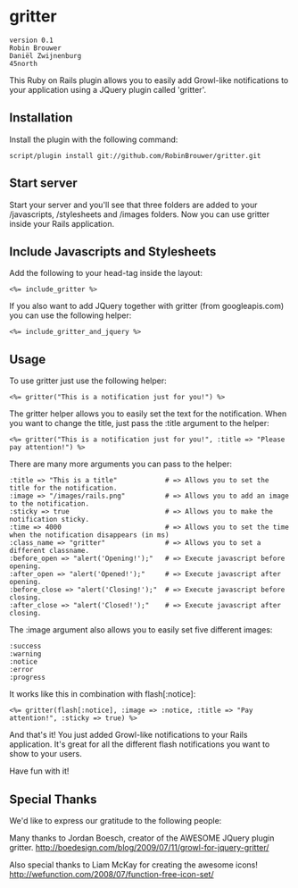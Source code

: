 # gritter

	version 0.1
	Robin Brouwer
	Daniël Zwijnenburg
	45north

This Ruby on Rails plugin allows you to easily add Growl-like notifications to your application using a JQuery plugin called 'gritter'.

## Installation

Install the plugin with the following command:

	script/plugin install git://github.com/RobinBrouwer/gritter.git


## Start server

Start your server and you'll see that three folders are added to your /javascripts, /stylesheets and /images folders.
Now you can use gritter inside your Rails application.


## Include Javascripts and Stylesheets

Add the following to your head-tag inside the layout:

	<%= include_gritter %>

If you also want to add JQuery together with gritter (from googleapis.com) you can use the following helper:

	<%= include_gritter_and_jquery %>


## Usage

To use gritter just use the following helper:

	<%= gritter("This is a notification just for you!") %>

The gritter helper allows you to easily set the text for the notification. 
When you want to change the title, just pass the :title argument to the helper:

	<%= gritter("This is a notification just for you!", :title => "Please pay attention!") %>

There are many more arguments you can pass to the helper:

	:title => "This is a title"            # => Allows you to set the title for the notification.
	:image => "/images/rails.png"          # => Allows you to add an image to the notification.
	:sticky => true                        # => Allows you to make the notification sticky.
	:time => 4000                          # => Allows you to set the time when the notification disappears (in ms)
	:class_name => "gritter"               # => Allows you to set a different classname.
	:before_open => "alert('Opening!');"   # => Execute javascript before opening.
	:after_open => "alert('Opened!');"     # => Execute javascript after opening.
	:before_close => "alert('Closing!');"  # => Execute javascript before closing.
	:after_close => "alert('Closed!');"    # => Execute javascript after closing.

The :image argument also allows you to easily set five different images:

	:success
	:warning
	:notice
	:error
	:progress

It works like this in combination with flash[:notice]:

	<%= gritter(flash[:notice], :image => :notice, :title => "Pay attention!", :sticky => true) %>

And that's it! You just added Growl-like notifications to your Rails application.
It's great for all the different flash notifications you want to show to your users.

Have fun with it!


## Special Thanks

We'd like to express our gratitude to the following people:

Many thanks to Jordan Boesch, creator of the AWESOME JQuery plugin gritter.
http://boedesign.com/blog/2009/07/11/growl-for-jquery-gritter/

Also special thanks to Liam McKay for creating the awesome icons!
http://wefunction.com/2008/07/function-free-icon-set/